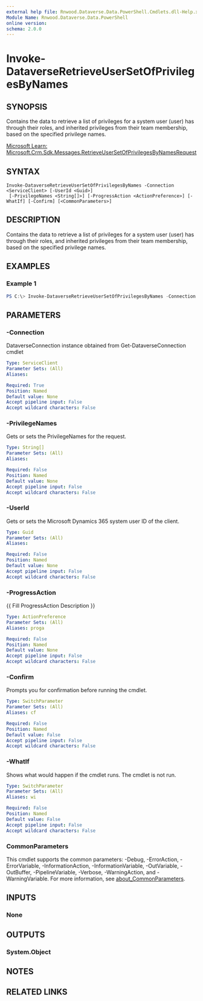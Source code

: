 ```yaml
---
external help file: Rnwood.Dataverse.Data.PowerShell.Cmdlets.dll-Help.xml
Module Name: Rnwood.Dataverse.Data.PowerShell
online version:
schema: 2.0.0
---
```


# Invoke-DataverseRetrieveUserSetOfPrivilegesByNames

## SYNOPSIS
Contains the data to retrieve a list of privileges for a system user (user) has through their roles, and inherited privileges from their team membership, based on the specified privilege names.

[Microsoft Learn: Microsoft.Crm.Sdk.Messages.RetrieveUserSetOfPrivilegesByNamesRequest](https://learn.microsoft.com/dotnet/api/Microsoft.Crm.Sdk.Messages.RetrieveUserSetOfPrivilegesByNamesRequest)

## SYNTAX

```
Invoke-DataverseRetrieveUserSetOfPrivilegesByNames -Connection <ServiceClient> [-UserId <Guid>]
 [-PrivilegeNames <String[]>] [-ProgressAction <ActionPreference>] [-WhatIf] [-Confirm] [<CommonParameters>]
```

## DESCRIPTION
Contains the data to retrieve a list of privileges for a system user (user) has through their roles, and inherited privileges from their team membership, based on the specified privilege names.

## EXAMPLES

### Example 1
```powershell
PS C:\> Invoke-DataverseRetrieveUserSetOfPrivilegesByNames -Connection <ServiceClient> -UserId <Guid> -PrivilegeNames <String[]>
```

## PARAMETERS

### -Connection
DataverseConnection instance obtained from Get-DataverseConnection cmdlet

```yaml
Type: ServiceClient
Parameter Sets: (All)
Aliases:

Required: True
Position: Named
Default value: None
Accept pipeline input: False
Accept wildcard characters: False
```

### -PrivilegeNames
Gets or sets the PrivilegeNames for the request.

```yaml
Type: String[]
Parameter Sets: (All)
Aliases:

Required: False
Position: Named
Default value: None
Accept pipeline input: False
Accept wildcard characters: False
```

### -UserId
Gets or sets the Microsoft Dynamics 365 system user ID of the client.

```yaml
Type: Guid
Parameter Sets: (All)
Aliases:

Required: False
Position: Named
Default value: None
Accept pipeline input: False
Accept wildcard characters: False
```

### -ProgressAction
{{ Fill ProgressAction Description }}

```yaml
Type: ActionPreference
Parameter Sets: (All)
Aliases: proga

Required: False
Position: Named
Default value: None
Accept pipeline input: False
Accept wildcard characters: False
```

### -Confirm
Prompts you for confirmation before running the cmdlet.

```yaml
Type: SwitchParameter
Parameter Sets: (All)
Aliases: cf

Required: False
Position: Named
Default value: False
Accept pipeline input: False
Accept wildcard characters: False
```

### -WhatIf
Shows what would happen if the cmdlet runs. The cmdlet is not run.

```yaml
Type: SwitchParameter
Parameter Sets: (All)
Aliases: wi

Required: False
Position: Named
Default value: False
Accept pipeline input: False
Accept wildcard characters: False
```

### CommonParameters
This cmdlet supports the common parameters: -Debug, -ErrorAction, -ErrorVariable, -InformationAction, -InformationVariable, -OutVariable, -OutBuffer, -PipelineVariable, -Verbose, -WarningAction, and -WarningVariable. For more information, see [about_CommonParameters](http://go.microsoft.com/fwlink/?LinkID=113216).

## INPUTS

### None
## OUTPUTS

### System.Object
## NOTES

## RELATED LINKS
